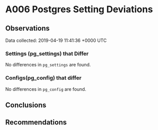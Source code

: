 # A006 Postgres Setting Deviations #

## Observations ##
Data collected: 2019-04-19 11:41:36 +0000 UTC  

### Settings (pg_settings) that Differ ###

No differences in `pg_settings` are found.

### Configs(pg_config) that differ ###

No differences in `pg_config` are found.



## Conclusions ##


## Recommendations ##

